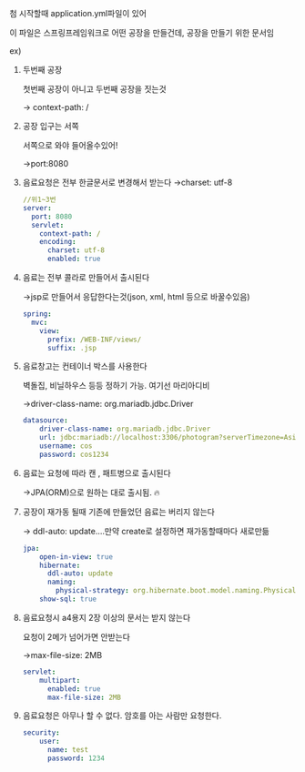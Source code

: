 첨 시작할때 application.yml파일이 있어

이 파일은 스프링프레임워크로 어떤 공장을 만들건데, 공장을 만들기 위한 문서임

ex)

1. 두번째 공장

    첫번째 공장이 아니고 두번째 공장을 짓는것

    → context-path: /

2. 공장 입구는 서쪽

    서쪽으로 와야 들어올수있어!

    →port:8080

3. 음료요청은 전부 한글문서로 변경해서 받는다
→charset: utf-8

    ```yaml
    //위1~3번
    server:
      port: 8080
      servlet:
        context-path: /
        encoding:
          charset: utf-8
          enabled: true
    ```

4. 음료는 전부 콜라로 만들어서 출시된다

    →jsp로 만들어서 응답한다는것(json, xml, html 등으로 바꿀수있음)

    ```yaml
    spring:
      mvc:
        view:
          prefix: /WEB-INF/views/
          suffix: .jsp
    ```

5. 음료창고는 컨테이너 박스를 사용한다

    벽돌집, 비닐하우스 등등 정하기 가능. 여기선 마리아디비

    →driver-class-name: org.mariadb.jdbc.Driver

    ```yaml
    datasource:
        driver-class-name: org.mariadb.jdbc.Driver
        url: jdbc:mariadb://localhost:3306/photogram?serverTimezone=Asia/Seoul
        username: cos
        password: cos1234
    ```

6. 음료는 요청에 따라 캔 , 패트병으로 출시된다

    →JPA(ORM)으로 원하는 대로 출시됨. 🔥

7. 공장이 재가동 될때 기존에 만들었던 음료는 버리지 않는다

    → ddl-auto: update....만약 create로 설정하면 재가동할때마다 새로만듦

    ```yaml
    jpa:
        open-in-view: true
        hibernate:
          ddl-auto: update
          naming:
            physical-strategy: org.hibernate.boot.model.naming.PhysicalNamingStrategyStandardImpl
        show-sql: true
    ```

8. 음료요청시 a4용지 2장 이상의 문서는 받지 않는다

    요청이 2메가 넘어가면 안받는다

    →max-file-size: 2MB

    ```yaml
    servlet:
        multipart:
          enabled: true
          max-file-size: 2MB
    ```

9. 음료요청은 아무나 할 수 없다. 암호를 아는 사람만 요청한다.

    ```yaml
    security:
        user:
          name: test
          password: 1234
    ```
